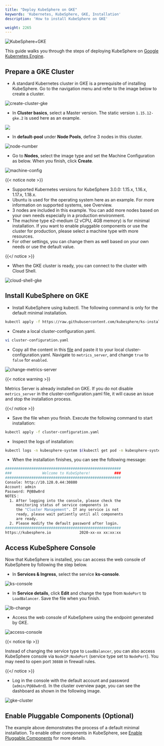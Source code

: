 ```yaml
---
title: "Deploy KubeSphere on GKE"
keywords: 'Kubernetes, KubeSphere, GKE, Installation'
description: 'How to install KubeSphere on GKE'

weight: 2265
---
```


![KubeSphere+GKE](https://pek3b.qingstor.com/kubesphere-docs/png/20191123145223.png)

This guide walks you through the steps of deploying KubeSphere on [Google Kubernetes Engine](https://cloud.google.com/kubernetes-engine/).

## Prepare a GKE Cluster

- A standard Kubernetes cluster in GKE is a prerequisite of installing KubeSphere. Go to the navigation menu and refer to the image below to create a cluster.

![create-cluster-gke](https://ap3.qingstor.com/kubesphere-website/docs/create-cluster-gke.jpg)

- In **Cluster basics**, select a Master version. The static version `1.15.12-gke.2` is used here as an example.

![](https://ap3.qingstor.com/kubesphere-website/docs/master-version.png)

- In **default-pool** under **Node Pools**, define 3 nodes in this cluster.

![node-number](https://ap3.qingstor.com/kubesphere-website/docs/node-number.png)

- Go to **Nodes**, select the image type and set the Machine Configuration as below. When you finish, click **Create**.

![machine-config](https://ap3.qingstor.com/kubesphere-website/docs/machine-configuration.jpg)

{{< notice note >}} 

- Supported Kubernetes versions for KubeSphere 3.0.0: 1.15.x, 1.16.x, 1.17.x, 1.18.x.
- Ubuntu is used for the operating system here as an example. For more information on supported systems, see Overview.
- 3 nodes are included in this example. You can add more nodes based on your own needs especially in a production environment.
- The machine type e2-medium (2 vCPU, 4GB memory) is for minimal installation. If you want to enable pluggable components or use the cluster for production, please select a machine type with more resources.
- For other settings, you can change them as well based on your own needs or use the default value.

{{</ notice >}} 

- When the GKE cluster is ready, you can connect to the cluster with Cloud Shell.


![cloud-shell-gke](https://ap3.qingstor.com/kubesphere-website/docs/cloud-shell.png)

## Install KubeSphere on GKE

- Install KubeSphere using kubectl. The following command is only for the default minimal installation.

```bash
kubectl apply -f https://raw.githubusercontent.com/kubesphere/ks-installer/master/deploy/kubesphere-installer.yaml
```

- Create a local cluster-configuration.yaml.

```bash
vi cluster-configuration.yaml
```

- Copy all the content in this [file](https://raw.githubusercontent.com/kubesphere/ks-installer/master/deploy/cluster-configuration.yaml) and paste it to your local cluster-configuration.yaml. Navigate to `metrics_server`, and change `true` to `false` for `enabled`.

![change-metrics-server](https://ap3.qingstor.com/kubesphere-website/docs/true-false.png)

{{< notice warning >}}

Metrics Server is already installed on GKE. If you do not disable `metrics_server` in the cluster-configuration.yaml file, it will cause an issue and stop the installation process.

{{</ notice >}}

- Save the file when you finish. Execute the following command to start installation:

```bash
kubectl apply -f cluster-configuration.yaml
```

- Inspect the logs of installation:

```bash
kubectl logs -n kubesphere-system $(kubectl get pod -n kubesphere-system -l app=ks-install -o jsonpath='{.items[0].metadata.name}') -f
```

- When the installation finishes, you can see the following message:

```bash
#####################################################
###              Welcome to KubeSphere!           ###
#####################################################
Console: http://10.128.0.44:30880
Account: admin
Password: P@88w0rd
NOTES：
  1. After logging into the console, please check the
     monitoring status of service components in
     the "Cluster Management". If any service is not
     ready, please wait patiently until all components
     are ready.
  2. Please modify the default password after login.
#####################################################
https://kubesphere.io             2020-xx-xx xx:xx:xx
```

## Access KubeSphere Console

Now that KubeSphere is installed, you can access the web console of KubeSphere by following the step below.

- In **Services & Ingress**, select the service **ks-console**.

![ks-console](https://ap3.qingstor.com/kubesphere-website/docs/console-service.jpg)

- In **Service details**, click **Edit** and change the type from `NodePort` to `LoadBalancer`. Save the file when you finish.

![lb-change](https://ap3.qingstor.com/kubesphere-website/docs/lb-change.jpg)

- Access the web console of KubeSphere using the endpoint generated by GKE.


![access-console](https://ap3.qingstor.com/kubesphere-website/docs/access-console.png)

{{< notice tip >}}

Instead of changing the service type to `LoadBalancer`, you can also access KubeSphere console via `NodeIP:NodePort` (service type set to `NodePort`). You may need to open port `30880` in firewall rules.

{{</ notice >}}

- Log in the console with the default account and password (`admin/P@88w0rd`). In the cluster overview page, you can see the dashboard as shown in the following image.

![gke-cluster](https://ap3.qingstor.com/kubesphere-website/docs/gke-cluster.png)

## Enable Pluggable Components (Optional)

The example above demonstrates the process of a default minimal installation. To enable other components in KubeSphere, see [Enable Pluggable Components](../../../pluggable-components/) for more details.

